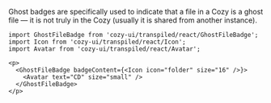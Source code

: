 Ghost badges are specifically used to indicate that a file in a Cozy is a ghost file — it is not truly in the Cozy (usually it is shared from another instance).

```
import GhostFileBadge from 'cozy-ui/transpiled/react/GhostFileBadge';
import Icon from 'cozy-ui/transpiled/react/Icon';
import Avatar from 'cozy-ui/transpiled/react/Avatar';

<p>
  <GhostFileBadge badgeContent={<Icon icon="folder" size="16" />}>
    <Avatar text="CD" size="small" />
  </GhostFileBadge>
</p>
```
